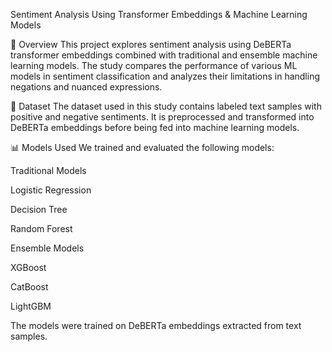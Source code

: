 Sentiment Analysis Using Transformer Embeddings & Machine Learning Models

📌 Overview
This project explores sentiment analysis using DeBERTa transformer embeddings combined with traditional and ensemble machine learning models. The study compares the performance of various ML models in sentiment classification and analyzes their limitations in handling negations and nuanced expressions.

📂 Dataset
The dataset used in this study contains labeled text samples with positive and negative sentiments. It is preprocessed and transformed into DeBERTa embeddings before being fed into machine learning models.

📊 Models Used
We trained and evaluated the following models:

Traditional Models

Logistic Regression

Decision Tree

Random Forest

Ensemble Models

XGBoost

CatBoost

LightGBM

The models were trained on DeBERTa embeddings extracted from text samples.
